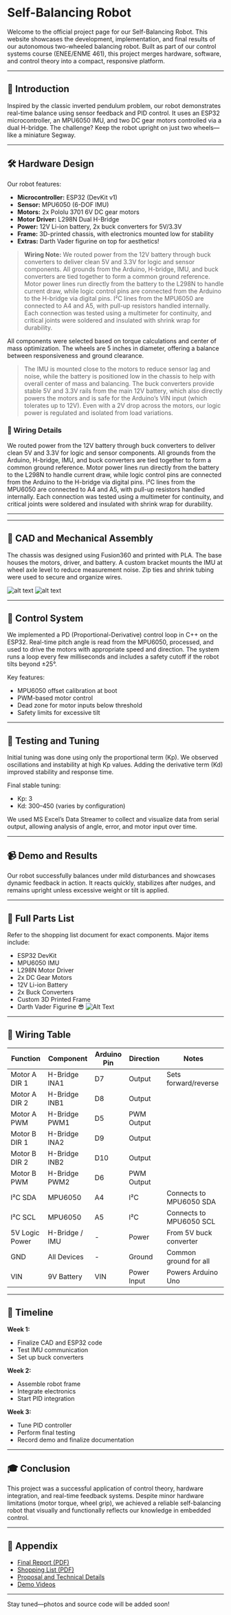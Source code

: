 # Self-Balancing Robot

Welcome to the official project page for our Self-Balancing Robot. This website showcases the development, implementation, and final results of our autonomous two-wheeled balancing robot. Built as part of our control systems course (ENEE/ENME 461), this project merges hardware, software, and control theory into a compact, responsive platform.

---

## 🚀 Introduction

Inspired by the classic inverted pendulum problem, our robot demonstrates real-time balance using sensor feedback and PID control. It uses an ESP32 microcontroller, an MPU6050 IMU, and two DC gear motors controlled via a dual H-bridge. The challenge? Keep the robot upright on just two wheels—like a miniature Segway.

---


## 🛠️ Hardware Design

Our robot features:

- **Microcontroller:** ESP32 (DevKit v1)
- **Sensor:** MPU6050 (6-DOF IMU)
- **Motors:** 2x Pololu 3701 6V DC gear motors
- **Motor Driver:** L298N Dual H-Bridge
- **Power:** 12V Li-ion battery, 2x buck converters for 5V/3.3V
- **Frame:** 3D-printed chassis, with electronics mounted low for stability
- **Extras:** Darth Vader figurine on top for aesthetics!

> **Wiring Note:** We routed power from the 12V battery through buck converters to deliver clean 5V and 3.3V for logic and sensor components. All grounds from the Arduino, H-bridge, IMU, and buck converters are tied together to form a common ground reference. Motor power lines run directly from the battery to the L298N to handle current draw, while logic control pins are connected from the Arduino to the H-bridge via digital pins. I²C lines from the MPU6050 are connected to A4 and A5, with pull-up resistors handled internally. Each connection was tested using a multimeter for continuity, and critical joints were soldered and insulated with shrink wrap for durability.

All components were selected based on torque calculations and center of mass optimization. The wheels are 5 inches in diameter, offering a balance between responsiveness and ground clearance.

> The IMU is mounted close to the motors to reduce sensor lag and noise, while the battery is positioned low in the chassis to help with overall center of mass and balancing. The buck converters provide stable 5V and 3.3V rails from the main 12V battery, which also directly powers the motors and is safe for the Arduino’s VIN input (which tolerates up to 12V). Even with a 2V drop across the motors, our logic power is regulated and isolated from load variations.

### 🧵 Wiring Details

We routed power from the 12V battery through buck converters to deliver clean 5V and 3.3V for logic and sensor components. All grounds from the Arduino, H-bridge, IMU, and buck converters are tied together to form a common ground reference. Motor power lines run directly from the battery to the L298N to handle current draw, while logic control pins are connected from the Arduino to the H-bridge via digital pins. I²C lines from the MPU6050 are connected to A4 and A5, with pull-up resistors handled internally. Each connection was tested using a multimeter for continuity, and critical joints were soldered and insulated with shrink wrap for durability.

---

---

## 📐 CAD and Mechanical Assembly

The chassis was designed using Fusion360 and printed with PLA. The base houses the motors, driver, and battery. A custom bracket mounts the IMU at wheel axle level to reduce measurement noise. Zip ties and shrink tubing were used to secure and organize wires.

![alt text](image_975144.jpg) 
![alt text](image_557081.jpg)

---

## 🧠 Control System

We implemented a PD (Proportional-Derivative) control loop in C++ on the ESP32. Real-time pitch angle is read from the MPU6050, processed, and used to drive the motors with appropriate speed and direction. The system runs a loop every few milliseconds and includes a safety cutoff if the robot tilts beyond ±25°.

Key features:
- MPU6050 offset calibration at boot
- PWM-based motor control
- Dead zone for motor inputs below threshold
- Safety limits for excessive tilt

---

## 🧪 Testing and Tuning

Initial tuning was done using only the proportional term (Kp). We observed oscillations and instability at high Kp values. Adding the derivative term (Kd) improved stability and response time.

Final stable tuning:
- Kp: 3
- Kd: 300–450 (varies by configuration)

We used MS Excel’s Data Streamer to collect and visualize data from serial output, allowing analysis of angle, error, and motor input over time.

---

## 📹 Demo and Results

Our robot successfully balances under mild disturbances and showcases dynamic feedback in action. It reacts quickly, stabilizes after nudges, and remains upright unless excessive weight or tilt is applied.



---

## 🔧 Full Parts List

Refer to the shopping list document for exact components. Major items include:
- ESP32 DevKit
- MPU6050 IMU
- L298N Motor Driver
- 2x DC Gear Motors
- 12V Li-ion Battery
- 2x Buck Converters
- Custom 3D Printed Frame
- Darth Vader Figurine 😎
![Alt Text](image_577248.jpg)

---
## 🔌 Wiring Table

| Function        | Component       | Arduino Pin | Direction     | Notes                            |
|----------------|-----------------|-------------|---------------|----------------------------------|
| Motor A DIR 1  | H-Bridge INA1   | D7          | Output        | Sets forward/reverse             |
| Motor A DIR 2  | H-Bridge INB1   | D8          | Output        |                                  |
| Motor A PWM    | H-Bridge PWM1  | D5          | PWM Output    |                                  |
| Motor B DIR 1  | H-Bridge INA2   | D9          | Output        |                                  |
| Motor B DIR 2  | H-Bridge INB2   | D10         | Output        |                                  |
| Motor B PWM    | H-Bridge PWM2  | D6          | PWM Output    |                                  |
| I²C SDA        | MPU6050         | A4          | I²C           | Connects to MPU6050 SDA          |
| I²C SCL        | MPU6050         | A5          | I²C           | Connects to MPU6050 SCL          |
| 5V Logic Power | H-Bridge / IMU  | -           | Power         | From 5V buck converter           |
| GND            | All Devices     | -           | Ground        | Common ground for all            |
| VIN            | 9V Battery      | VIN         | Power Input   | Powers Arduino Uno               |

---


## 📅 Timeline

**Week 1:**
- Finalize CAD and ESP32 code
- Test IMU communication
- Set up buck converters

**Week 2:**
- Assemble robot frame
- Integrate electronics
- Start PID integration

**Week 3:**
- Tune PID controller
- Perform final testing
- Record demo and finalize documentation

---

## 🎓 Conclusion

This project was a successful application of control theory, hardware integration, and real-time feedback systems. Despite minor hardware limitations (motor torque, wheel grip), we achieved a reliable self-balancing robot that visually and functionally reflects our knowledge in embedded control.

---

## 📁 Appendix

- [Final Report (PDF)](link-to-pdf)
- [Shopping List (PDF)](link-to-shopping-list)
- [Proposal and Technical Details](link-to-proposal)
- [Demo Videos](https://drive.google.com/drive/folders/1PLejTndw4LxtoSVA8v18seIj9uFeChZ4?usp=sharing)

---

Stay tuned—photos and source code will be added soon!
